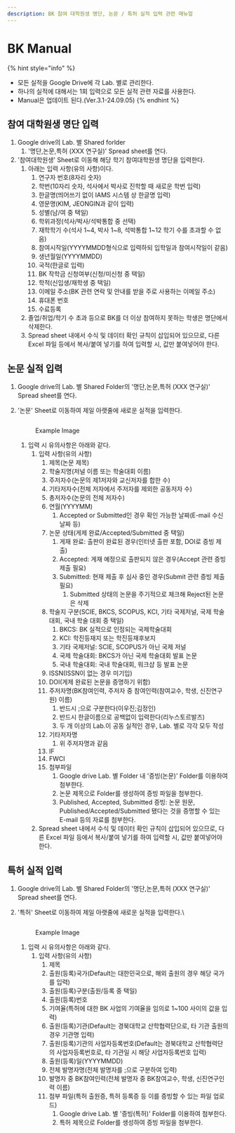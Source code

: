 ```yaml
---
description: BK 참여 대학원생 명단, 논문 / 특허 실적 입력 관련 매뉴얼
---
```


# BK Manual

{% hint style="info" %}
* 모든 실적을 Google Drive에 각 Lab. 별로 관리한다.
* 하나의 실적에 대해서는 1회 입력으로 모든 실적 관련 자료를 사용한다.
* Manual은 업데이트 된다.(Ver.3.1-24.09.05)
{% endhint %}

## 참여 대학원생 명단 입력

1. Google drive의 Lab. 별 Shared forlder
   1. '명단,논문,특허 (XXX 연구실)' Spread sheet를 연다.
2. '참여대학원생' Sheet로 이동해 해당 학기 참여대학원생 명단을 입력한다.
   1. 아래는 입력 사항(유의 사항)이다.
      1. 연구자 번호(8자리 숫자)
      2. 학번(10자리 숫자, 석사에서 박사로 진학할 때 새로운 학번 입력)
      3. 한글명(띄어쓰기 없이 IAMS 시스템 상 한글명 입력)
      4. 영문명(KIM, JEONGIN과 같이 입력)
      5. 성별(남/여 중 택일)
      6. 학위과정(석사/박사/석박통합 중 선택)
      7. 재학학기 수(석사 1\~4, 박사 1\~8, 석박통합 1\~12 학기 수를 초과할 수 없음)
      8. 참여시작일(YYYYMMDD형식으로 입력하되 입학일과 참여시작일이 같음)
      9. 생년월일(YYYYMMDD)
      10. 국적(한글로 입력)
      11. BK 작학금 신청여부(신청/미신청 중 택일)
      12. 학적(신입생/재학생 중 택일)
      13. 이메일 주소(BK 관련 연락 및 안내를 받을 주로 사용하는 이메일 주소)
      14. 휴대폰 번호
      15. 수료등록
   2. 졸업/취업/학기 수 초과 등으로 BK를 더 이상 참여하지 못하는 학생은 명단에서 삭제한다.
   3. Spread sheet 내에서 수식 및 데이터 확인 규칙이 삽입되어 있으므로, 다른 Excel 파일 등에서 복사/붙여 넣기를 하여 입력할 시, 값만 붙여넣어야 한다.

## 논문 실적 입력

1. Google drive의 Lab. 별 Shared Folder의 '명단,논문,특허 (XXX 연구실)' Spread sheet를 연다.
2.  '논문' Sheet로 이동하여 제일 아랫줄에 새로운 실적을 입력한다.

    <figure><img src="https://lh7-rt.googleusercontent.com/docsz/AD_4nXfU83FxsWM7w907LqDAXUKwhd6mVvJyyizcP16CG7m4Jn17vT852p6O03SMWWDSXuFavVKM6OSocMy-lfCbIV2mVKAjbzs9i5Ev18goSTlQOCNGhul8sjM5z2nLXNQ-hPb6nrtA-2C5eNZtojotORTc9rJLuObqLnXxOrVKFRQNseWQ004IhFU?key=bm_wfk8Qhz3lBLaD7S0Z_tjD" alt=""><figcaption><p>Example Image</p></figcaption></figure>

    1. 입력 시 유의사항은 아래와 같다.
       1. 입력 사항(유의 사항)
          1. 제목(논문 제목)
          2. 학술지명(저널 이름 또는 학술대회 이름)
          3. 주저자수(논문의 제1저자와 교신저자를 합한 수)
          4. 기타저자수(전체 저자에서 주저자를 제외한 공동저자 수)
          5. 총저자수(논문의 전체 저자수)
          6. 연월(YYYYMM)
             1. Accepted or Submitted인 경우 확인 가능한 날짜(E-mail 수신 날짜 등)
          7. 논문 상태(게제 완료/Accepted/Submitted 중 택일)
             1. 게재 완료: 출판이 완료된 경우(인터넷 출판 포함, DOI로 증빙 제출)
             2. Accepted: 게재 예정으로 출판되지 않은 경우(Accept 관련 증빙 제출 필요)
             3. Submitted: 현재 제출 후 심사 중인 경우(Submit 관련 증빙 제출 필요)
                1. Submitted 상태의 논문을 주기적으로 체크해 Reject된 논문은 삭제
          8. 학술지 구분(SCIE, BKCS, SCOPUS, KCI, 기타 국제저널, 국제 학술대회, 국내 학술 대회 중 택일)
             1. BKCS: BK 실적으로 인정되는 국제학술대회
             2. KCI: 학진등재지 또는 학진등재후보지
             3. 기타 국제저널: SCIE, SCOPUS가 아닌 국제 저널
             4. 국제 학술대회: BKCS가 아닌 국제 학술대회 발표 논문
             5. 국내 학술대회: 국내 학술대회, 워크샵 등 발표 논문
          9. ISSN(ISSN이 없는 경우 미기입)
          10. DOI(게제 완료된 논문을 증명하기 위함)
          11. 주저자명(BK참여인력, 주저자 중 참여인력(참여교수, 학생, 신진연구원) 이름)
              1. 반드시 ;으로 구분한다(이우진;김정인)
              2. 반드시 한글이름으로 공백없이 입력한다(리누스토르발즈)
              3. 두 개 이상의 Lab.이 공동 실적인 경우, Lab. 별로 각각 모두 작성
          12. 기타저자명
              1. 위 주저자명과 같음
          13. IF
          14. FWCI
          15. 첨부파일
              1. Google drive Lab. 별 Folder 내 '증빙(논문)' Folder를 이용하여 첨부한다.
              2. 논문 제목으로 Folder를 생성하여 증빙 파일을 첨부한다.
              3. Published, Accepted, Submitted 증빙: 논문 원문, Published/Accepted/Submitted 됐다는 것을 증명할 수 있는 E-mail 등의 자료를 첨부한다.
       2. Spread sheet 내에서 수식 및 데이터 확인 규칙이 삽입되어 있으므로, 다른 Excel 파일 등에서 복사/붙여 넣기를 하여 입력할 시, 값만 붙여넣어야 한다.

## 특허 실적 입력

1. Google drive의 Lab. 별 Shared Folder의 '명단,논문,특허 (XXX 연구실)' Spread sheet를 연다.
2.  '특허' Sheet로 이동하여 제일 아랫줄에 새로운 실적을 입력한다.\


    <figure><img src="https://lh7-rt.googleusercontent.com/docsz/AD_4nXcZ7qPaPyVsqAMX1KTG4EHfY4T3TeG6hAQZHo3ApE8CGhG-n9KqqfnpW5buuiTsGWxkYA37N0XEg4Qft36YR-G6SqGu2fAZyw3sAljLKcvJDFfPhtEOjwStZi6jsg4C-iZ0fyZtIY1qCUnNjjyRmmwyfeJhTaRd0u1VgEKhrYOVLJMzDe4RJlg?key=bm_wfk8Qhz3lBLaD7S0Z_tjD" alt=""><figcaption><p>Example Image</p></figcaption></figure>

    1. 입력 시 유의사항은 아래와 같다.
       1. 입력 사항(유의 사항)
          1. 제목
          2. 출원(등록)국가(Default는 대한민국으로, 해외 출원의 경우 해당 국가를 입력)
          3. 출원(등록)구분(출원/등록 중 택일)
          4. 출원(등록)번호
          5. 기여율(특허에 대한 BK 사업의 기여율을 임의로 1\~100 사이의 값을 입력)
          6. 출원(등록)기관(Default는 경북대학교 산학협력단으로, 타 기관 출원의 경우 기관명 입력)
          7. 출원(등록)기관의 사업자등록번호(Default는 경북대학교 산학협력단의 사업자등록번호로, 타 기관일 시 해당 사업자등록번호 입력)
          8. 출원(등록)일(YYYYMMDD)
          9. 전체 발명자명(전체 발명자를 ;으로 구분하여 입력)
          10. 발명자 중 BK참여인력(전체 발명자 중 BK참여교수, 학생, 신진연구인력 이름)
          11. 첨부 파일(특허 출원증, 특허 등록증 등 이를 증빙할 수 있는 파일 업로드)
              1. Google drive Lab. 별 '증빙(특허)' Folder를 이용하여 첨부한다.
              2. 특허 제목으로 Folder를 생성하여 증빙 파일을 첨부한다.
